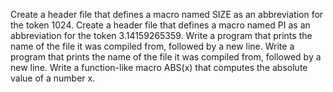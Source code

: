 Create a header file that defines a macro named SIZE as an abbreviation for the token 1024.
Create a header file that defines a macro named PI as an abbreviation for the token 3.14159265359.
Write a program that prints the name of the file it was compiled from, followed by a new line.
Write a program that prints the name of the file it was compiled from, followed by a new line.
Write a function-like macro ABS(x) that computes the absolute value of a number x.
